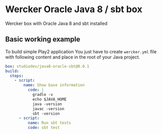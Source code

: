Wercker Oracle Java 8 / sbt box
=========================

Wercker box with Oracle Java 8 and sbt installed

Basic working example 
---------------------

To build simple Play2 application You just have to create ```wercker.yml``` file with following content and place in the root of your Java project.

```yml
box: studiodev/java8-oracle-sbt@0.0.1
build:
  steps:
    - script:
        name: Show base information
          code: |
            gradle -v
            echo $JAVA_HOME
            java -version
            javac -version
            sbt -version
      - script:
          name: Run sbt tests
          code: sbt test
```


